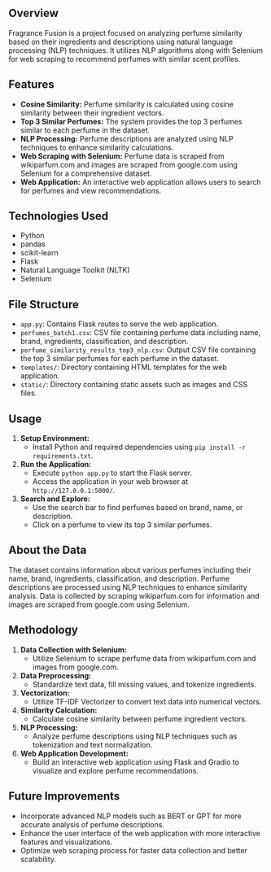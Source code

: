 ## Overview
Fragrance Fusion is a project focused on analyzing perfume similarity based on their ingredients and descriptions using natural language processing (NLP) techniques. It utilizes NLP algorithms along with Selenium for web scraping to recommend perfumes with similar scent profiles.

## Features
- **Cosine Similarity:** Perfume similarity is calculated using cosine similarity between their ingredient vectors.
- **Top 3 Similar Perfumes:** The system provides the top 3 perfumes similar to each perfume in the dataset.
- **NLP Processing:** Perfume descriptions are analyzed using NLP techniques to enhance similarity calculations.
- **Web Scraping with Selenium:** Perfume data is scraped from wikiparfum.com and images are scraped from google.com using Selenium for a comprehensive dataset.
- **Web Application:** An interactive web application allows users to search for perfumes and view recommendations.

## Technologies Used
- Python
- pandas
- scikit-learn
- Flask
- Natural Language Toolkit (NLTK)
- Selenium

## File Structure
- `app.py`: Contains Flask routes to serve the web application.
- `perfumes_batch1.csv`: CSV file containing perfume data including name, brand, ingredients, classification, and description.
- `perfume_similarity_results_top3_nlp.csv`: Output CSV file containing the top 3 similar perfumes for each perfume in the dataset.
- `templates/`: Directory containing HTML templates for the web application.
- `static/`: Directory containing static assets such as images and CSS files.

## Usage
1. **Setup Environment:**
    - Install Python and required dependencies using `pip install -r requirements.txt`.
2. **Run the Application:**
    - Execute `python app.py` to start the Flask server.
    - Access the application in your web browser at `http://127.0.0.1:5000/`.
3. **Search and Explore:**
    - Use the search bar to find perfumes based on brand, name, or description.
    - Click on a perfume to view its top 3 similar perfumes.

## About the Data
The dataset contains information about various perfumes including their name, brand, ingredients, classification, and description. Perfume descriptions are processed using NLP techniques to enhance similarity analysis. Data is collected by scraping wikiparfum.com for information and images are scraped from google.com using Selenium.

## Methodology
1. **Data Collection with Selenium:**
    - Utilize Selenium to scrape perfume data from wikiparfum.com and images from google.com.
2. **Data Preprocessing:**
    - Standardize text data, fill missing values, and tokenize ingredients.
3. **Vectorization:**
    - Utilize TF-IDF Vectorizer to convert text data into numerical vectors.
4. **Similarity Calculation:**
    - Calculate cosine similarity between perfume ingredient vectors.
5. **NLP Processing:**
    - Analyze perfume descriptions using NLP techniques such as tokenization and text normalization.
6. **Web Application Development:**
    - Build an interactive web application using Flask and Gradio to visualize and explore perfume recommendations.

## Future Improvements
- Incorporate advanced NLP models such as BERT or GPT for more accurate analysis of perfume descriptions.
- Enhance the user interface of the web application with more interactive features and visualizations.
- Optimize web scraping process for faster data collection and better scalability.
